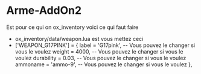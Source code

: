 # Arme-AddOn2

Est pour ce qui on ox_inventory voici ce qui faut faire 

- ox_inventory/data/weapon.lua est vous mettez ceci
- ['WEAPON_G17PINK'] = {
			label = 'G17pink', -- Vous pouvez le changer si vous le voulez 
			weight = 4000, -- Vous pouvez le changer si vous le voulez 
			durability = 0.03, -- Vous pouvez le changer si vous le voulez 
			ammoname = 'ammo-9', -- Vous pouvez le changer si vous le voulez 
		},
